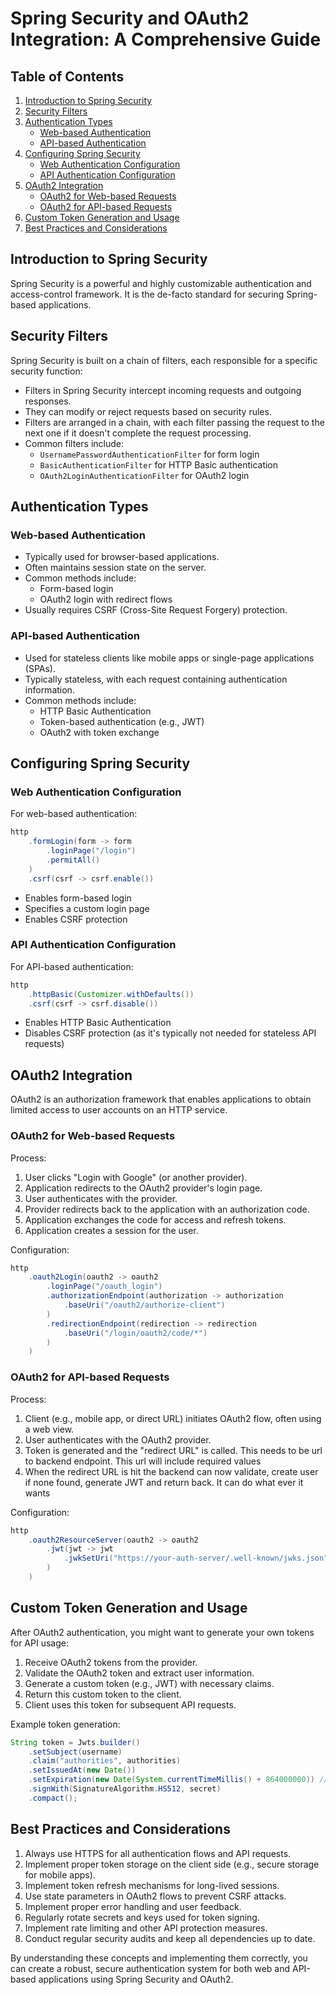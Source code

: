 # Spring Security and OAuth2 Integration: A Comprehensive Guide

## Table of Contents
1. [Introduction to Spring Security](#introduction-to-spring-security)
2. [Security Filters](#security-filters)
3. [Authentication Types](#authentication-types)
    - [Web-based Authentication](#web-based-authentication)
    - [API-based Authentication](#api-based-authentication)
4. [Configuring Spring Security](#configuring-spring-security)
    - [Web Authentication Configuration](#web-authentication-configuration)
    - [API Authentication Configuration](#api-authentication-configuration)
5. [OAuth2 Integration](#oauth2-integration)
    - [OAuth2 for Web-based Requests](#oauth2-for-web-based-requests)
    - [OAuth2 for API-based Requests](#oauth2-for-api-based-requests)
6. [Custom Token Generation and Usage](#custom-token-generation-and-usage)
7. [Best Practices and Considerations](#best-practices-and-considerations)

## Introduction to Spring Security

Spring Security is a powerful and highly customizable authentication and access-control framework. It is the de-facto standard for securing Spring-based applications.

## Security Filters

Spring Security is built on a chain of filters, each responsible for a specific security function:

- Filters in Spring Security intercept incoming requests and outgoing responses.
- They can modify or reject requests based on security rules.
- Filters are arranged in a chain, with each filter passing the request to the next one if it doesn't complete the request processing.
- Common filters include:
    - `UsernamePasswordAuthenticationFilter` for form login
    - `BasicAuthenticationFilter` for HTTP Basic authentication
    - `OAuth2LoginAuthenticationFilter` for OAuth2 login

## Authentication Types

### Web-based Authentication

- Typically used for browser-based applications.
- Often maintains session state on the server.
- Common methods include:
    - Form-based login
    - OAuth2 login with redirect flows
- Usually requires CSRF (Cross-Site Request Forgery) protection.

### API-based Authentication

- Used for stateless clients like mobile apps or single-page applications (SPAs).
- Typically stateless, with each request containing authentication information.
- Common methods include:
    - HTTP Basic Authentication
    - Token-based authentication (e.g., JWT)
    - OAuth2 with token exchange

## Configuring Spring Security

### Web Authentication Configuration

For web-based authentication:

```java
http
    .formLogin(form -> form
        .loginPage("/login")
        .permitAll()
    )
    .csrf(csrf -> csrf.enable())
```

- Enables form-based login
- Specifies a custom login page
- Enables CSRF protection

### API Authentication Configuration

For API-based authentication:

```java
http
    .httpBasic(Customizer.withDefaults())
    .csrf(csrf -> csrf.disable())
```

- Enables HTTP Basic Authentication
- Disables CSRF protection (as it's typically not needed for stateless API requests)

## OAuth2 Integration

OAuth2 is an authorization framework that enables applications to obtain limited access to user accounts on an HTTP service.

### OAuth2 for Web-based Requests

Process:
1. User clicks "Login with Google" (or another provider).
2. Application redirects to the OAuth2 provider's login page.
3. User authenticates with the provider.
4. Provider redirects back to the application with an authorization code.
5. Application exchanges the code for access and refresh tokens.
6. Application creates a session for the user.

Configuration:

```java
http
    .oauth2Login(oauth2 -> oauth2
        .loginPage("/oauth_login")
        .authorizationEndpoint(authorization -> authorization
            .baseUri("/oauth2/authorize-client")
        )
        .redirectionEndpoint(redirection -> redirection
            .baseUri("/login/oauth2/code/*")
        )
    )
```

### OAuth2 for API-based Requests

Process:
1. Client (e.g., mobile app, or direct URL) initiates OAuth2 flow, often using a web view.
2. User authenticates with the OAuth2 provider.
3. Token is generated and the "redirect URL" is called. This needs to be url to backend endpoint. This url will include required values
4. When the redirect URL is hit the backend can now validate, create user if none found, generate JWT and return back. It can do what ever it wants

Configuration:

```java
http
    .oauth2ResourceServer(oauth2 -> oauth2
        .jwt(jwt -> jwt
            .jwkSetUri("https://your-auth-server/.well-known/jwks.json")
        )
    )
```

## Custom Token Generation and Usage

After OAuth2 authentication, you might want to generate your own tokens for API usage:

1. Receive OAuth2 tokens from the provider.
2. Validate the OAuth2 token and extract user information.
3. Generate a custom token (e.g., JWT) with necessary claims.
4. Return this custom token to the client.
5. Client uses this token for subsequent API requests.

Example token generation:

```java
String token = Jwts.builder()
    .setSubject(username)
    .claim("authorities", authorities)
    .setIssuedAt(new Date())
    .setExpiration(new Date(System.currentTimeMillis() + 864000000)) // 10 days
    .signWith(SignatureAlgorithm.HS512, secret)
    .compact();
```

## Best Practices and Considerations

1. Always use HTTPS for all authentication flows and API requests.
2. Implement proper token storage on the client side (e.g., secure storage for mobile apps).
3. Implement token refresh mechanisms for long-lived sessions.
4. Use state parameters in OAuth2 flows to prevent CSRF attacks.
5. Implement proper error handling and user feedback.
6. Regularly rotate secrets and keys used for token signing.
7. Implement rate limiting and other API protection measures.
8. Conduct regular security audits and keep all dependencies up to date.

By understanding these concepts and implementing them correctly, you can create a robust, secure authentication system for both web and API-based applications using Spring Security and OAuth2.
